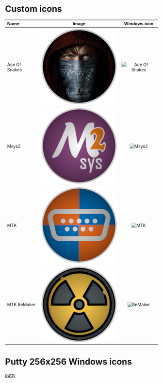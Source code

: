 # Custom icons 

Name            |  Image                              | Windows icon
:-------------- | :---------------------------------: | :-----------:
| Ace Of Snakes | ![Ace Of Snakes](AceOfSnakes.png)   | ![Ace Of Snakes](AceOfSnakes.ico)
| Msys2         | ![Msys2](Msys2.png)                 | ![Msys2](Msys2.ico)
| MTK           | ![MTK](MTK.png)                     | ![MTK](MTK.ico)
| MTK ReMaker   | ![ReMaker](ReMaker.png)             | ![ReMaker](ReMaker.ico)


# Putty 256x256 Windows icons 
[putty](./putty/)
